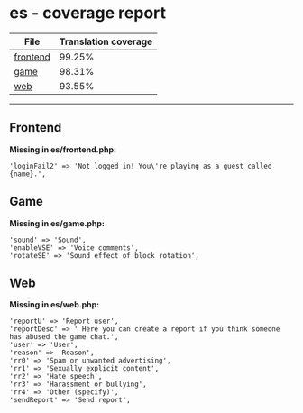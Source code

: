 <link rel="stylesheet" href="style.css">

# es - coverage report

<table>
<thead>
    <tr>
        <th>File</th>
        <th colspan="2">Translation coverage</th>
    </tr>
</thead>
<tbody>
    <tr><td><a href="#">frontend</a></td><td>99.25%</td><td>
        <div class="pb">
            <span class="pb-fill" style="width: 99.25%;"></span>
        </div>
    </td></tr>
    <tr><td><a href="#">game</a></td><td>98.31%</td><td>
        <div class="pb">
            <span class="pb-fill" style="width: 98.31%;"></span>
        </div>
    </td></tr>
    <tr><td><a href="#">web</a></td><td>93.55%</td><td>
        <div class="pb">
            <span class="pb-fill" style="width: 93.55%;"></span>
        </div>
    </td></tr>
</tbody></table>

-----------------------

## Frontend

**Missing in es/frontend.php:**

```
'loginFail2' => 'Not logged in! You\'re playing as a guest called {name}.',
```

## Game

**Missing in es/game.php:**

```
'sound' => 'Sound',
'enableVSE' => 'Voice comments',
'rotateSE' => 'Sound effect of block rotation',
```

## Web

**Missing in es/web.php:**

```
'reportU' => 'Report user',
'reportDesc' => ' Here you can create a report if you think someone has abused the game chat.',
'user' => 'User',
'reason' => 'Reason',
'rr0' => 'Spam or unwanted advertising',
'rr1' => 'Sexually explicit content',
'rr2' => 'Hate speech',
'rr3' => 'Harassment or bullying',
'rr4' => 'Other (specify)',
'sendReport' => 'Send report',
```

